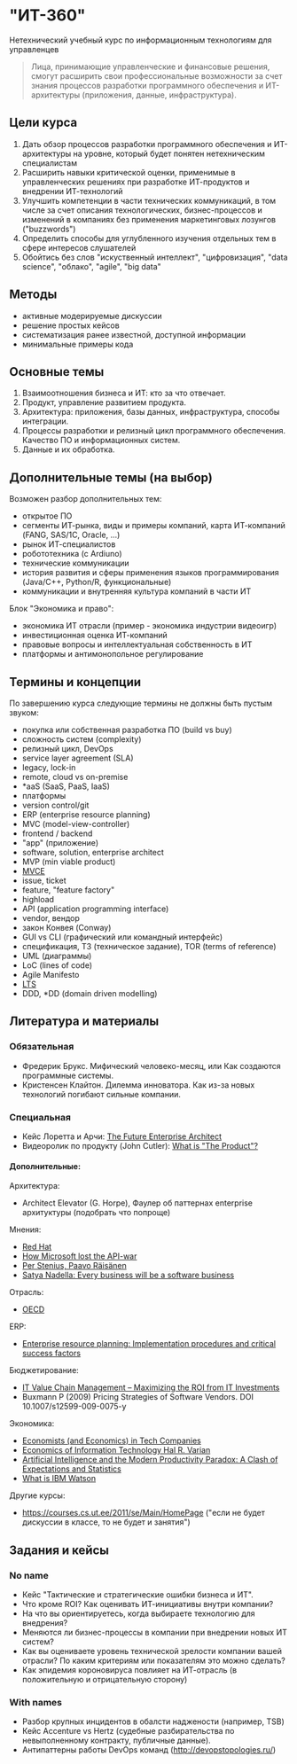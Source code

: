 # "ИТ-360"

Нетехнический учебный курс по информационным технологиям для управленцев

> Лица, принимающие управленческие и финансовые решения, смогут расширить свои 
профессиональные возможности за счет знания процессов разработки программного 
обеспечения и ИТ-архитектуры (приложения, данные, инфраструктура).

Цели курса
----------

1. Дать обзор процессов разработки программного обеспечения и ИТ-архитектуры на уровне, который будет понятен нетехническим специалистам
2. Расширить навыки критической оценки, применимые в управленческих решениях при разработке ИТ-продуктов и внедрении ИТ-технологий
3. Улучшить компетенции в части технических коммуникаций, в том числе за счет описания технологических, бизнес-процессов 
  и изменений в компаниях без применения маркетинговых лозунгов ("buzzwords")
4. Определить способы для углубленного изучения отдельных тем в сфере интересов слушателей
5. Обойтись без слов "искуственный интеллект", "цифровизация", "data science", "облако",
  "agile",  "big data" 
  
Методы
------

- активные модерируемые дискуссии 
- решение простых кейсов
- систематизация ранее известной, доступной информации
- минимальные примеры кода

Основные темы
-------------  

1. Взаимоотношения бизнеса и ИТ: кто за что отвечает.
2. Продукт, управление развитием продукта.
3. Архитектура: приложения, базы данных, инфраструктура, способы интеграции.
4. Процессы разработки и релизный цикл программного обеспечения. Качество ПО и информационных систем. 
5. Данные и их обработка.


Дополнительные темы (на выбор)
------------------------------

Возможен разбор дополнительных тем:

- открытое ПО
- сегменты ИТ-рынка, виды и примеры компаний, карта ИТ-компаний (FANG, SAS/1C, Oracle, ...)
- рынок ИТ-специалистов
- робототехника (с Ardiuno)
- технические коммуникации 
- история развития и сферы применения языков программирования (Java/C++, Python/R, функциональные)
- коммуникации и внутренняя культура компаний в части ИТ

Блок "Экономика и право":

- экономика ИТ отрасли (пример - экономика индустрии видеоигр)
- инвестиционная оценка ИТ-компаний
- правовые вопросы и интеллектуальная собственность в ИТ
- платформы и антимонопольное регулирование

Термины и концепции
-------------------

По завершению курса следующие термины не должны быть пустым звуком:

- покупка или собственная разработка ПО (build vs buy)
- сложность систем (complexity)
- релизный цикл, DevOps
- service layer agreement (SLA)
- legacy, lock-in
- remote, cloud vs on-premise
- \*aaS (SaaS, PaaS, IaaS)
- платформы
- version control/git
- ERP (enterprise resource planning)
- MVC (model-view-controller)
- frontend / backend
- "app" (приложение)
- software, solution, enterprise architect
- MVP (min viable product)
- [MVCE](https://stackoverflow.com/help/minimal-reproducible-example)
- issue, ticket
- feature, "feature factory"
- highload
- API (application programming interface)
- vendor, вендор
- закон Конвея (Conway)
- GUI vs CLI (графический или командный интерфейс)
- спецификация, ТЗ (техническое задание), TOR (terms of reference)
- UML (диаграммы)
- LoC (lines of code)
- Agile Manifesto
- [LTS](https://ru.wikipedia.org/wiki/%D0%94%D0%BE%D0%BB%D0%B3%D0%BE%D1%81%D1%80%D0%BE%D1%87%D0%BD%D0%B0%D1%8F_%D0%BF%D0%BE%D0%B4%D0%B4%D0%B5%D1%80%D0%B6%D0%BA%D0%B0_%D0%BF%D1%80%D0%BE%D0%B3%D1%80%D0%B0%D0%BC%D0%BC%D0%BD%D0%BE%D0%B3%D0%BE_%D0%BE%D0%B1%D0%B5%D1%81%D0%BF%D0%B5%D1%87%D0%B5%D0%BD%D0%B8%D1%8F)
- DDD, \*DD (domain driven modelling)

Литература и материалы
-----------------------

### Обязательная

- Фредерик Брукс. Мифический человеко-месяц, или Как создаются программные системы.
- Кристенсен Клайтон. Дилемма инноватора. Как из-за новых технологий погибают сильные компании.

### Специальная

- Кейс Лоретта и Арчи: [The Future Enterprise Architect](https://blog.opengroup.org/2019/08/20/the-future-enterprise-architect/)
- Видеоролик по продукту (John Cutler): [What is "The Product"?](https://vimeo.com/user45919784)

#### Дополнительные:

Архитектура:

- Architect Elevator (G. Horpe), Фаулер об паттернах enterprise архитуктуры (подобрать что попроще)

Мнения:

- [Red Hat](https://quod.lib.umich.edu/j/jep/3336451.0004.304?view=text;rgn=main)
- [How Microsoft lost the API-war](https://www.joelonsoftware.com/2004/06/13/how-microsoft-lost-the-api-war/)
- [Per Stenius, Paavo Räisänen](http://www.reddal.com/insights/strategies-for-driving-the-transformation-in-the-software-industry)
- [Satya Nadella: Every business will be a software business](https://www.computerweekly.com/news/2240242478/Satya-Nadella-Every-business-will-be-a-software-business)

Отрасль:

- [OECD](https://www.oecd-ilibrary.org/docserver/9789264218789-7-en.pdf?expires=1602666949&id=id&accname=guest&checksum=1B96DE59CAB38239CDD3BD9CE7091FEE)

ERP:

- [Enterprise resource planning: Implementation procedures and critical success factors](http://celesteng.mis.yzu.edu.tw/im434/ERP%20stuff/ERP%20implementation%20success%20USA%20Experience.pdf)

Бюджетирование:

- [IT Value Chain Management –  Maximizing the ROI from IT Investments](https://courses.cs.ut.ee/2010/se/uploads/Main/ITValueChain.pdf)
- Buxmann P (2009) Pricing Strategies of Software Vendors. DOI 10.1007/s12599-009-0075-y

Экономика:

- [Economists (and Economics) in Tech Companies](https://www.hbs.edu/faculty/Publication%20Files/19-027_7e890058-c225-4803-a6f1-a6eb1db74027.pdf)
- [Economics of Information Technology Hal R. Varian](https://people.ischool.berkeley.edu/~hal/Papers/mattioli/mattioli.pdf)
- [Artificial Intelligence and the Modern Productivity Paradox: A Clash of Expectations and Statistics](https://www.nber.org/papers/w24001)
- [What is IBM Watson](https://www.nytimes.com/2010/06/20/magazine/20Computer-t.html)


Другие курсы:

- https://courses.cs.ut.ee/2011/se/Main/HomePage ("если не будет дискуссии в классе, то не будет и занятия")


Задания и кейсы
---------------

### No name

- Кейс "Тактические и стратегические ошибки бизнеса и ИТ".
- Что кроме ROI? Как оценивать ИТ-инициативы внутри компании?
- На что вы ориентируетесь, когда выбираете технологию для внедрения?
- Меняются ли бизнес-процессы в компании при внедрении новых ИТ систем?
- Как вы оцениваете уровень технической зрелости компании вашей отрасли? По каким критериям или показателям это можно сделать?
- Как эпидемия короновируса повлияет на ИТ-отрасль (в положительную и отрицательную сторону)

### With names

- Разбор крупных инцидентов в обалсти наджености (например, TSB)
- Кейс Accenture vs Hertz (судебные разбирательства по невыполненному контракту, публичные данные).
- Антипаттерны работы DevOps команд (http://devopstopologies.ru/)
